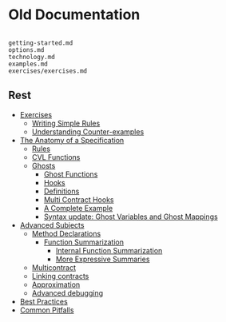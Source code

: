 Old Documentation
=================

```{toctree}

getting-started.md
options.md
technology.md
examples.md
exercises/exercises.md
```

## Rest
 - [Exercises](Exercises_41255285.html)
   - [Writing Simple Rules](Writing-Simple-Rules_41157051.html)
   - [Understanding Counter-examples](Understanding-Counter-examples_41157061.html)
 - [The Anatomy of a Specification](The-Anatomy-of-a-Specification_238845999.html)
   - [Rules](Rules_250871831.html)
   - [CVL Functions](CVL-Functions_238846033.html)
   - [Ghosts](Ghosts_41156805.html)
     - [Ghost Functions](Ghost-Functions_3014665.html)
     - [Hooks](Hooks_41156829.html)
     - [Definitions](Definitions_41156868.html)
     - [Multi Contract Hooks](Multi-Contract-Hooks_41124153.html)
     - [A Complete Example](A-Complete-Example_41058562.html)
     - [Syntax update: Ghost Variables and Ghost Mappings](281149491.html)
 - [Advanced Subjects](Advanced-Subjects_3080193.html)
   - [Method Declarations](Method-Declarations_181960777.html)
     - [Function Summarization](Function-Summarization_41058462.html)
       - [Internal Function Summarization](Internal-Function-Summarization_41156754.html)
       - [More Expressive Summaries](More-Expressive-Summaries_250904596.html)
   - [Multicontract](Multicontract_41124333.html)
   - [Linking contracts](Linking-contracts_41255309.html)
   - [Approximation](Approximation_41255047.html)
   - [Advanced debugging](Advanced-debugging_41058656.html)
 - [Best Practices](Best-Practices_41058663.html)
 - [Common Pitfalls](Common-Pitfalls_41124372.html)

